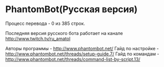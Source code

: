# PhantomBot(Русская версия)
Процесс перевода - 0 из 385 строк.

Последняя версия русского бота работает на канале http://www.twitch.tv/ru_amatol

Авторы программы - http://www.phantombot.net/
Гайд по настройке - http://www.phantombot.net/threads/setup-guide.7/
Гайд по командам - http://www.phantombot.net/threads/command-list-by-script.13/

